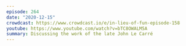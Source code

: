 ```yaml
---
episode: 264
date: "2020-12-15"
crowdcast: https://www.crowdcast.io/e/in-lieu-of-fun-episode-158
youtube: https://www.youtube.com/watch?v=bTC8OWALM5A
summary: Discussing the work of the late John Le Carré
---
```

